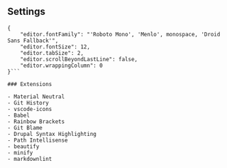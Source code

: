 ## Settings

```// Place your settings in this file to overwrite the default settings
{
    "editor.fontFamily": "'Roboto Mono', 'Menlo', monospace, 'Droid Sans Fallback'",
    "editor.fontSize": 12,
    "editor.tabSize": 2,
    "editor.scrollBeyondLastLine": false,
    "editor.wrappingColumn": 0
}```

### Extensions

- Material Neutral
- Git History
- vscode-icons
- Babel
- Rainbow Brackets
- Git Blame
- Drupal Syntax Highlighting
- Path Intellisense
- beautify
- minify
- markdownlint